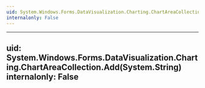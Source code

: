 ```yaml
---
uid: System.Windows.Forms.DataVisualization.Charting.ChartAreaCollection
internalonly: False
---
```


---
uid: System.Windows.Forms.DataVisualization.Charting.ChartAreaCollection.Add(System.String)
internalonly: False
---
